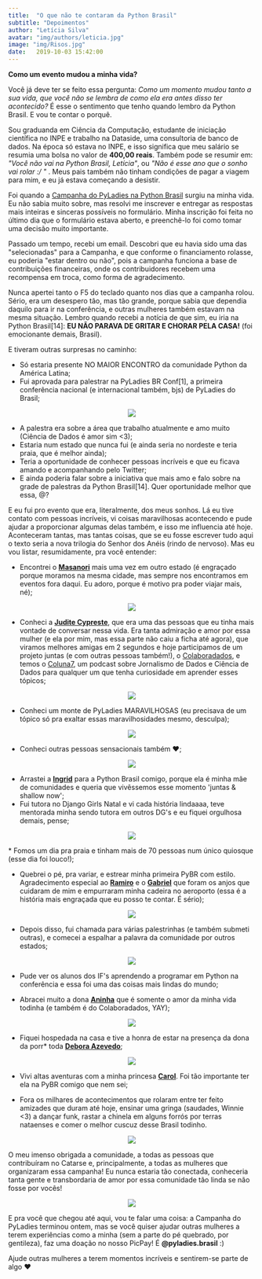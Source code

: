 ```yaml
---
title:  "O que não te contaram da Python Brasil"
subtitle: "Depoimentos"
author: "Letícia Silva"
avatar: "img/authors/leticia.jpg"
image: "img/Risos.jpg"
date:   2019-10-03 15:42:00
---
```


**Como um evento mudou a minha vida?**

Você já deve ter se feito essa pergunta: *Como um momento mudou tanto a sua vida, que você não se lembra de como ela era antes disso ter acontecido?* É esse o sentimento que tenho quando lembro da Python Brasil. E vou te contar o porquê.

Sou graduanda em Ciência da Computação, estudante de iniciação científica no INPE e trabalho na Dataside, uma consultoria de banco de dados. Na época só estava no INPE, e isso significa que meu salário se resumia uma bolsa no valor de **400,00 reais**. Também pode se resumir em: *"Você não vai na Python Brasil, Letícia"*, ou *"Não é esse ano que o sonho vai rolar :/ "* . Meus pais também não tinham condições de pagar a viagem para mim, e eu já estava começando a desistir.

Foi quando a [Campanha do PyLadies na Python Brasil](bit.ly/campanhapyladies15)</span> surgiu na minha vida. Eu não sabia muito sobre, mas resolvi me inscrever e entregar as respostas mais inteiras e sinceras possíveis no formulário. Minha inscrição foi feita no último dia que o formulário estava aberto, e preenchê-lo foi como tomar uma decisão muito importante. 

Passado um tempo, recebi um email. Descobri que eu havia sido uma das "selecionadas" para a Campanha, e que conforme o financiamento rolasse, eu poderia "estar dentro ou não", pois a campanha funciona a base de contribuições financeiras, onde os contribuidores recebem uma recompensa em troca, como forma de agradecimento.

Nunca apertei tanto o F5 do teclado quanto nos dias que a campanha rolou. Sério, era um desespero tão, mas tão grande, porque sabia que dependia daquilo para ir na conferência, e outras mulheres também estavam na mesma situação. Lembro quando recebi a notícia de que sim, eu iria na Python Brasil[14]: **EU NÃO PARAVA DE GRITAR E CHORAR PELA CASA!** (foi emocionante demais, Brasil).

E tiveram outras surpresas no caminho:


* Só estaria presente NO MAIOR ENCONTRO da comunidade Python da América Latina; 
* Fui aprovada para palestrar na PyLadies BR Conf[1], a primeira conferência nacional (e internacional também, bjs) de PyLadies do Brasil;


<div style="text-align:center"><img src="img/PyLadiesConf_1.jpg"/></div>


* A palestra era sobre a área que trabalho atualmente e amo muito (Ciência de Dados é amor sim <3);
* Estaria num estado que nunca fui (e ainda seria no nordeste e teria praia, que é melhor ainda);
* Teria a oportunidade de conhecer pessoas incríveis e que eu ficava amando e acompanhando pelo Twitter;
* E ainda poderia falar sobre a iniciativa que mais amo e falo sobre na grade de palestras da Python Brasil[14]. Quer oportunidade melhor que essa, @?

E eu fui pro evento que era, literalmente, dos meus sonhos. Lá eu tive contato com pessoas incríveis, vi coisas maravilhosas acontecendo e pude ajudar a proporcionar algumas delas também, e isso me influencia até hoje. Aconteceram tantas, mas tantas coisas, que se eu fosse escrever tudo aqui o texto seria a nova trilogia do Senhor dos Anéis (rindo de nervoso). Mas eu vou listar, resumidamente, pra você entender:

* Encontrei o [**Masanori**](https://twitter.com/fmasanori) mais uma vez em outro estado (é engraçado porque moramos na mesma cidade, mas sempre nos encontramos em eventos fora daqui. Eu adoro, porque é motivo pra poder viajar mais, né);
<div style="text-align:center"><img src="img/Masanori_e_eu.jpg"/></div>

* Conheci a [**Judite Cypreste**](https://twitter.com/juditecypreste), que era uma das pessoas que eu tinha mais vontade de conversar nessa vida. Era tanta admiração e amor por essa mulher (e ela por mim, mas essa parte não caiu a ficha até agora), que viramos melhores amigas em 2 segundos e hoje participamos de um projeto juntas (e com outras pessoas também!), o [Colaboradados](www.colaboradados.com.br), e temos o [Coluna7](http://colaboradados.com.br/podcast.html), um podcast sobre Jornalismo de Dados e Ciência de Dados para qualquer um que tenha curiosidade em aprender esses tópicos;
<div style="text-align:center"><img src="img/Judite_e_eu.jpg"/></div>

* Conheci um monte de PyLadies MARAVILHOSAS (eu precisava de um tópico só pra exaltar essas maravilhosidades mesmo, desculpa);
<div style="text-align:center"><img src="img/PyLadies_oficial.jpg"/></div>

* Conheci outras pessoas sensacionais também ♥;
<div style="text-align:center"><img src="img/foto_oficial.jpg"/></div>

* Arrastei a [**Ingrid**](https://twitter.com/senaingrid90) para a Python Brasil comigo, porque ela é minha mãe de comunidades e queria que vivêssemos esse momento 'juntas & shallow now';
* Fui tutora no Django Girls Natal e vi cada história lindaaaa, teve mentorada minha sendo tutora em outros DG's e eu fiquei orgulhosa demais, pense;
<div style="text-align:center"><img src="img/DG_Natal.jpg"/></div>  

<p>
* Fomos um dia pra praia e tinham mais de 70 pessoas num único quiosque (esse dia foi louco!);  </p>     




* Quebrei o pé, pra variar, e estrear minha primeira PyBR com estilo. Agradecimento especial ao [**Ramiro**](https://twitter.com/ramiroluz) e o [**Gabriel**](https://twitter.como/ogabrielluiz) que foram os anjos que cuidaram de mim e empurraram minha cadeira no aeroporto (essa é a história mais engraçada que eu posso te contar. É sério);  

<div style="text-align:center"><img src="img/Aeroporto.jpg" /></div>  

* Depois disso, fui chamada para várias palestrinhas (e também submeti outras), e comecei a espalhar a palavra da comunidade por outros estados;    

<div style="text-align:center"><img src="img/Capiconf.jpg"/></div>    



* Pude ver os alunos dos IF's aprendendo a programar em Python na conferência e essa foi uma das coisas mais lindas do mundo;    



* Abracei muito a dona [**Aninha**](https://twitter.com/ananoterminal) que é somente o amor da minha vida todinha (e também é do Colaboradados, YAY);  

<div style="text-align:center"><img src="img/Aninha_e_eu.jpg"/></div>  

* Fiquei hospedada na casa e tive a honra de estar na presença da dona da porr* toda [**Debora Azevedo**](https://twitter.com/pydebb);
<div style="text-align:center"><img src="img/juntas.jpg"/></div>  

* Vivi altas aventuras com a minha princesa [**Carol**](https://twitter.com/_caaddss). Foi tão importante ter ela na PyBR comigo que nem sei;  

* Fora os milhares de acontecimentos que rolaram entre ter feito amizades que duram até hoje, ensinar uma gringa (saudades, Winnie <3) a dançar funk, rastar a chinela em alguns forrós por terras nataenses e comer o melhor cuscuz desse Brasil todinho.
<div style="text-align:center"><img src="img/Risada.jpg"/></div>

O meu imenso obrigada a comunidade, a todas as pessoas que contribuíram no Catarse e, principalmente, a todas as mulheres que organizaram essa campanha! Eu nunca estaria tão conectada, conheceria tanta gente e transbordaria de amor por essa comunidade tão linda se não fosse por vocês!
<div style="text-align:center"><img src="img/Abraço.jpg"/></div>

E pra você que chegou até aqui, vou te falar uma coisa: a Campanha do PyLadies terminou ontem, mas se você quiser ajudar outras mulheres a terem experiências como a minha (sem a parte do pé quebrado, por gentileza), faz uma doação no nosso PicPay! É **@pyladies.brasil** :) 

Ajude outras mulheres a terem momentos incríveis e sentirem-se parte de algo ♥












